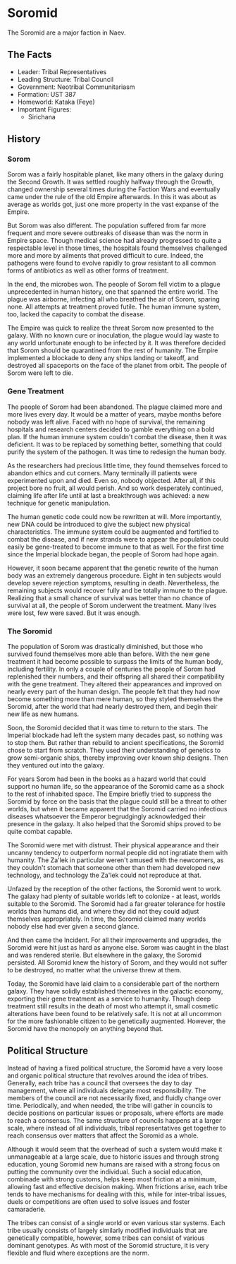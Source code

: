 # Soromid

The Soromid are a major faction in Naev.

## The Facts

* Leader: Tribal Representatives
* Leading Structure: Tribal Council
* Government: Neotribal Communitariasm
* Formation: UST 387
* Homeworld: Kataka (Feye)
* Important Figures:
    * Sirichana

## History

### Sorom

Sorom was a fairly hospitable planet, like many others in the galaxy during the Second Growth. It was settled roughly halfway through the Growth, changed ownership several times during the Faction Wars and eventually came under the rule of the old Empire afterwards. In this it was about as average as worlds got, just one more property in the vast expanse of the Empire.

But Sorom was also different. The population suffered from far more frequent and more severe outbreaks of disease than was the norm in Empire space. Though medical science had already progressed to quite a respectable level in those times, the hospitals found themselves challenged more and more by ailments that proved difficult to cure. Indeed, the pathogens were found to evolve rapidly to grow resistant to all common forms of antibiotics as well as other forms of treatment.

In the end, the microbes won. The people of Sorom fell victim to a plague unprecedented in human history, one that spanned the entire world. The plague was airborne, infecting all who breathed the air of Sorom, sparing none. All attempts at treatment proved futile. The human immune system, too, lacked the capacity to combat the disease.

The Empire was quick to realize the threat Sorom now presented to the galaxy. With no known cure or inoculation, the plague would lay waste to any world unfortunate enough to be infected by it. It was therefore decided that Sorom should be quarantined from the rest of humanity. The Empire implemented a blockade to deny any ships landing or takeoff, and destroyed all spaceports on the face of the planet from orbit. The people of Sorom were left to die.

### Gene Treatment

The people of Sorom had been abandoned. The plague claimed more and more lives every day. It would be a matter of years, maybe months before nobody was left alive. Faced with no hope of survival, the remaining hospitals and research centers decided to gamble everything on a bold plan. If the human immune system couldn't combat the disease, then it was deficient. It was to be replaced by something better, something that could purify the system of the pathogen. It was time to redesign the human body.

As the researchers had precious little time, they found themselves forced to abandon ethics and cut corners. Many terminally ill patients were experimented upon and died. Even so, nobody objected. After all, if this project bore no fruit, all would perish. And so work desperately continued, claiming life after life until at last a breakthrough was achieved: a new technique for genetic manipulation.

The human genetic code could now be rewritten at will. More importantly, new DNA could be introduced to give the subject new physical characteristics. The immune system could be augmented and fortified to combat the disease, and if new strands were to appear the population could easily be gene-treated to become immune to that as well. For the first time since the Imperial blockade began, the people of Sorom had hope again.

However, it soon became apparent that the genetic rewrite of the human body was an extremely dangerous procedure. Eight in ten subjects would develop severe rejection symptoms, resulting in death. Nevertheless, the remaining subjects would recover fully and be totally immune to the plague. Realizing that a small chance of survival was better than no chance of survival at all, the people of Sorom underwent the treatment. Many lives were lost, few were saved. But it was enough.

### The Soromid

The population of Sorom was drastically diminished, but those who survived found themselves more able than before. With the new gene treatment it had become possible to surpass the limits of the human body, including fertility. In only a couple of centuries the people of Sorom had replenished their numbers, and their offspring all shared their compatibility with the gene treatment. They altered their appearances and improved on nearly every part of the human design. The people felt that they had now become something more than mere human, so they styled themselves the Soromid, after the world that had nearly destroyed them, and begin their new life as new humans.

Soon, the Soromid decided that it was time to return to the stars. The Imperial blockade had left the system many decades past, so nothing was to stop them. But rather than rebuild to ancient specifications, the Soromid chose to start from scratch. They used their understanding of genetics to grow semi-organic ships, thereby improving over known ship designs. Then they ventured out into the galaxy.

For years Sorom had been in the books as a hazard world that could support no human life, so the appearance of the Soromid came as a shock to the rest of inhabited space. The Empire briefly tried to suppress the Soromid by force on the basis that the plague could still be a threat to other worlds, but when it became apparent that the Soromid carried no infectious diseases whatsoever the Emperor begrudgingly acknowledged their presence in the galaxy. It also helped that the Soromid ships proved to be quite combat capable.

The Soromid were met with distrust. Their physical appearance and their uncanny tendency to outperform normal people did not ingratiate them with humanity. The Za'lek in particular weren't amused with the newcomers, as they couldn't stomach that someone other than them had developed new technology, and technology the Za'lek could not reproduce at that.

Unfazed by the reception of the other factions, the Soromid went to work. The galaxy had plenty of suitable worlds left to colonize - at least, worlds suitable to the Soromid. The Soromid had a far greater tolerance for hostile worlds than humans did, and where they did not they could adjust themselves appropriately. In time, the Soromid claimed many worlds nobody else had ever given a second glance.

And then came the Incident. For all their improvements and upgrades, the Soromid were hit just as hard as anyone else. Sorom was caught in the blast and was rendered sterile. But elsewhere in the galaxy, the Soromid persisted. All Soromid knew the history of Sorom, and they would not suffer to be destroyed, no matter what the universe threw at them.

Today, the Soromid have laid claim to a considerable part of the northern galaxy. They have solidly established themselves in the galactic economy, exporting their gene treatment as a service to humanity. Though deep treatment still results in the death of most who attempt it, small cosmetic alterations have been found to be relatively safe. It is not at all uncommon for the more fashionable citizen to be genetically augmented. However, the Soromid have the monopoly on anything beyond that.

## Political Structure

Instead of having a fixed political structure, the Soromid have a very loose and organic political structure that revolves around the idea of tribes. Generally, each tribe has a council that oversees the day to day management, where all individuals delegate most responsibility. The members of the council are not necessarily fixed, and fluidly change over time. Periodically, and when needed, the tribe will gather in councils to decide positions on particular issues or proposals, where efforts are made to reach a consensus. The same structure of councils happens at a larger scale, where instead of all individuals, tribal representatives get together to reach consensus over matters that affect the Soromid as a whole.

Although it would seem that the overhead of such a system would make it unmanageable at a large scale, due to historic issues and through strong education, young Soromid new humans are raised with a strong focus on putting the community over the individual. Such a social education, combinade with strong customs, helps keep most friction at a minimum, allowing fast and effective decision making. When frictions arise, each tribe tends to have mechanisms for dealing with this, while for inter-tribal issues, duels or competitions are often used to solve issues and foster camaraderie.

The tribes can consist of a single world or even various star systems. Each tribe usually consists of largely similarly modified individuals that are genetically compatible, however, some tribes can consist of various dominant genotypes. As with most of the Soromid structure, it is very flexible and fluid where exceptions are the norm.
